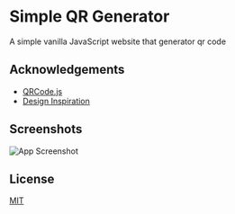 
# Simple QR Generator

A simple vanilla JavaScript website that generator qr code

## Acknowledgements

 - [QRCode.js](https://github.com/davidshimjs/qrcodejs)
 - [Design Inspiration](https://www.frontendmentor.io/challenges/qr-code-component-iux_sIO_H)
 
 
## Screenshots

![App Screenshot](https://elmountahiii.sirv.com/GitHub%20ReadMe/Site%20Screenshot.png)


## License

[MIT](https://choosealicense.com/licenses/mit/)

